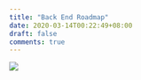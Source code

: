 ```yaml
---
title: "Back End Roadmap"
date: 2020-03-14T00:22:49+08:00
draft: false
comments: true
---
```


![]( https://raw.githubusercontent.com/kamranahmedse/developer-roadmap/master/img/backend.png )